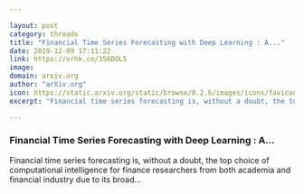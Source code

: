 ```yaml
---

layout: post
category: threads
title: "Financial Time Series Forecasting with Deep Learning : A..."
date: 2019-12-09 17:11:22
link: https://vrhk.co/356DOL5
image: 
domain: arxiv.org
author: "arXiv.org"
icon: https://static.arxiv.org/static/browse/0.2.6/images/icons/favicon.ico
excerpt: "Financial time series forecasting is, without a doubt, the top choice of computational intelligence for finance researchers from both academia and financial industry due to its broad..."

---
```


### Financial Time Series Forecasting with Deep Learning : A...

Financial time series forecasting is, without a doubt, the top choice of computational intelligence for finance researchers from both academia and financial industry due to its broad...